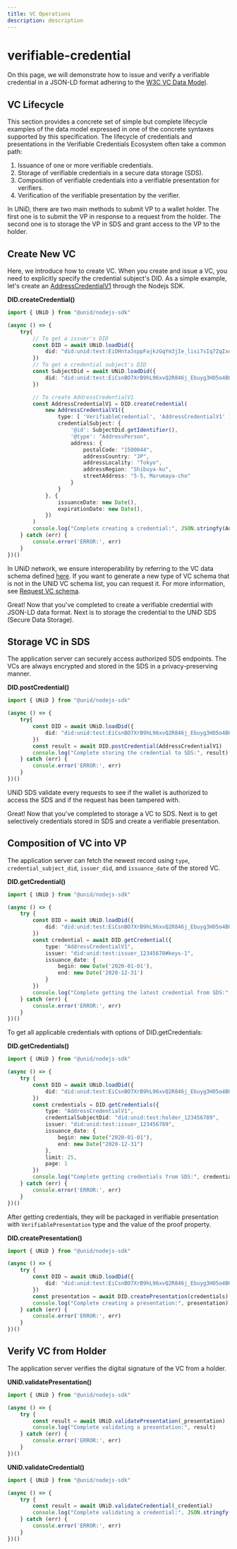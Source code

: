 ```yaml
---
title: VC Operations
description: description
---
```


# verifiable-credential

On this page, we will demonstrate how to issue and verify a verifiable credential in a JSON-LD format adhering to the [W3C VC Data Model](https://www.w3.org/TR/vc-data-model/).

## VC Lifecycle

This section provides a concrete set of simple but complete lifecycle examples of the data model expressed in one of the concrete syntaxes supported by this specification. The lifecycle of credentials and presentations in the Verifiable Credentials Ecosystem often take a common path:

1. Issuance of one or more verifiable credentials.
2. Storage of verifiable credentials in a secure data storage \(SDS\).
3. Composition of verifiable credentials into a verifiable presentation for verifiers.
4. Verification of the verifiable presentation by the verifier.

In UNiD, there are two main methods to submit VP to a wallet holder. The first one is to submit the VP in response to a request from the holder. The second one is to storage the VP in SDS and grant access to the VP to the holder.

## Create New VC

Here, we introduce how to create VC. When you create and issue a VC, you need to explicitly specify the credential subject's DID. As a simple example, let's create an [AddressCredentialV1](https://github.com/getunid/unid-docs/tree/8515a1dcda076b9bea8d6e6e6b7eed90e22ae0d3/schemas/address/README.md) through the Nodejs SDK.

**DID.createCredential\(\)**

```typescript
import { UNiD } from "@unid/nodejs-sdk"

(async () => {
    try{
        // To get a issuer's DID
        const DID = await UNiD.loadDid({
            did: "did:unid:test:EiDHnta3sppFajkzGqYm3jIe_lisi7sIq7ZqIxdzaad7fg"
        })
        // To get a credential subject's DID
        const SubjectDid = await UNiD.loadDid({
            did: "did:unid:test:EiCsnBO7XrB9hL96xvQ2R846j_Ebuyg3HO5o4BOSoU7ffg"
        })

        // To create AddressCredentialV1
        const AddressCredentialV1 = DID.createCredential(
            new AddressCredentialV1({
                type: [ 'VerifiableCredential', 'AddressCredentialV1' ],
                credentialSubject: {
                    '@id': SubjectDid.getIdentifier(),
                    '@type': "AddressPerson",
                    address: {
                        postalCode: "1500044",
                        addressCountry: "JP",
                        addressLocality: "Tokyo",
                        addressRegion: "Shibuya-ku",
                        streetAddress: "5-5, Marumaya-cho"
                    }
                }
            }, {
                issuanceDate: new Date(),
                expirationDate: new Date(),
            })
        )
        console.log("Complete creating a credential:", JSON.stringfy(AddressCredentialV1, null, 2))
    } catch (err) {
        console.error('ERROR:', err)
    }
})()
```

In UNiD network, we ensure interoperability by referring to the VC data schema defined [here](../schemas/). If you want to generate a new type of VC schema that is not in the UNiD VC schema list, you can request it. For more information, see [Request VC schema](https://github.com/getunid/unid-docs/tree/8515a1dcda076b9bea8d6e6e6b7eed90e22ae0d3/tutorial/3-howtorequestvcschema/README.md).

Great! Now that you've completed to create a verifiable credential with JSON-LD data format. Next is to storage the credential to the UNiD SDS \(Secure Data Storage\).

## Storage VC in SDS

The application server can securely access authorized SDS endpoints. The VCs are always encrypted and stored in the SDS in a privacy-preserving manner.

**DID.postCredential\(\)**

```typescript
import { UNiD } from "@unid/nodejs-sdk"

(async () => {
    try{
        const DID = await UNiD.loadDid({
            did: "did:unid:test:EiCsnBO7XrB9hL96xvQ2R846j_Ebuyg3HO5o4BOSoU7ffg"
        })
        const result = await DID.postCredential(AddressCredentialV1)
        console.log("Complete storing the credential to SDS:", result)
    } catch (err) {
        console.error('ERROR:', err)
    }
})()
```

UNiD SDS validate every requests to see if the wallet is authorized to access the SDS and if the request has been tampered with.

Great! Now that you've completed to storage a VC to SDS. Next is to get selectively credentials stored in SDS and create a verifiable presentation.

## Composition of VC into VP

The application server can fetch the newest record using `type`, `credential_subject_did`, `issuer_did`, and `issuance_date` of the stored VC.

**DID.getCredential\(\)**

```typescript
import { UNiD } from "@unid/nodejs-sdk"

(async () => {
    try {
        const DID = await UNiD.loadDid({
            did: "did:unid:test:EiCsnBO7XrB9hL96xvQ2R846j_Ebuyg3HO5o4BOSoU7ffg"
        })
        const credential = await DID.getCredential({
            type: "AddressCredentialV1",
            issuer: "did:unid:test:issuer_12345678#keys-1",
            issuance_date: {
                begin: new Date('2020-01-01'),
                end: new Date('2020-12-31')
            }
        })
        console.log("Complete getting the latest credential from SDS:", credential)
    } catch (err) {
        console.error('ERROR:', err)
    }
})()
```

To get all applicable credentials with options of DID.getCredentials:

**DID.getCredentials\(\)**

```typescript
import { UNiD } from "@unid/nodejs-sdk"

(async () => {
    try {
        const DID = await UNiD.loadDid({
            did: "did:unid:test:EiCsnBO7XrB9hL96xvQ2R846j_Ebuyg3HO5o4BOSoU7ffg"
        })
        const credentials = DID.getCredentials({
            type: "AddressCredentialV1",
            credentialSubjectDid: "did:unid:test:holder_123456789",
            issuer: "did:unid:test:issuer_123456789",
            issuance_date: {
                begin: new Date("2020-01-01"),
                end: new Date("2020-12-31")
            },
            limit: 25,
            page: 1
        })
        console.log("Complete getting credentials from SDS:", credentials)
    } catch (err) {
        console.error('ERROR:', err)
    }
})()
```

After getting credentials, they will be packaged in verifiable presentation with `VerifiablePresentation` type and the value of the proof property.

**DID.createPresentation\(\)**

```typescript
import { UNiD } from "@unid/nodejs-sdk"

(async () => {
    try {
        const DID = await UNiD.loadDid({
            did: "did:unid:test:EiCsnBO7XrB9hL96xvQ2R846j_Ebuyg3HO5o4BOSoU7ffg"
        })
        const presentation = await DID.createPresentation(credentials)
        console.log("Complete creating a presentation:", presentation)
    } catch (err) {
        console.error('ERROR:', err)
    }
})()
```

## Verify VC from Holder

The application server verifies the digital signature of the VC from a holder. 

**UNiD.validatePresentation\(\)**

```typescript
import { UNiD } from "@unid/nodejs-sdk"

(async () => {
    try {
        const result = await UNiD.validatePresentation(_presentation)
        console.log("Complete validating a presentation:", result)
    } catch (err) {
        console.error('ERROR:', err)
    }
})()
```

**UNiD.validateCredential\(\)**

```typescript
import { UNiD } from "@unid/nodejs-sdk"

(async () => {
    try {
        const result = await UNiD.validateCredential(_credential)
        console.log("Complete validating a credential:", JSON.stringfy(result, null, 2))
    } catch (err) {
        console.error('ERROR:', err)
    }
})()
```

